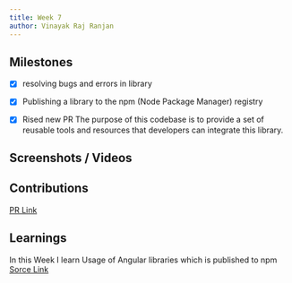 ```yaml
---
title: Week 7
author: Vinayak Raj Ranjan
---
```


## Milestones
- [x] resolving bugs and errors in library 
- [x] Publishing a library to the npm (Node Package Manager) registry
- [x] Rised new PR The purpose of this codebase is to provide a set of reusable tools and resources that developers can integrate this library.


## Screenshots / Videos 

## Contributions

[PR Link](https://github.com/sunbird-cb/sb_translate/pull/3)

## Learnings
In this Week I learn Usage of Angular libraries which is published to npm 
[Sorce Link](https://angular.io/guide/using-libraries)
